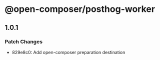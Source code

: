 # @open-composer/posthog-worker

## 1.0.1

### Patch Changes

- 829e8c0: Add open-composer preparation destination
